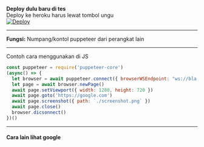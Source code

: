 **Deploy dulu baru di tes**<br>
Deploy ke heroku harus lewat tombol ungu<br>
[![Deploy](https://www.herokucdn.com/deploy/button.svg)](https://dashboard.heroku.com/new?template=https://github.com/frmdeveloper/numpangpup)

___
**Fungsi:** Numpang/kontol puppeteer dari perangkat lain<br>
___
Contoh cara menggunakan di JS
```js
const puppeteer = require('puppeteer-core')
(async() => {
  let browser = await puppeteer.connect({ browserWSEndpoint: "ws://bla.blabla.bla" })
  let page = await browser.newPage()
  await page.setViewport({ width: 1280, height: 720 })
  await page.goto('https://google.com')
  await page.screenshot({ path: `./screenshot.png` })
  await page.close()
  browser.dicsonnect()
})()
```
___
#### Cara lain lihat google
